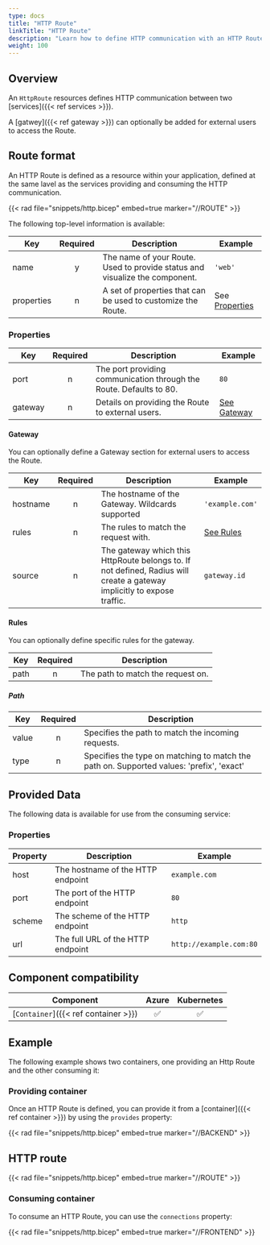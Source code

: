 ```yaml
---
type: docs
title: "HTTP Route"
linkTitle: "HTTP Route"
description: "Learn how to define HTTP communication with an HTTP Route"
weight: 100
---
```


## Overview

An `HttpRoute` resources defines HTTP communication between two [services]({{< ref services >}}).

A [gatwey]({{< ref gateway >}}) can optionally be added for external users to access the Route.

## Route format

An HTTP Route is defined as a resource within your application, defined at the same lavel as the services providing and consuming the HTTP communication.

{{< rad file="snippets/http.bicep" embed=true marker="//ROUTE" >}}

The following top-level information is available:

| Key  | Required | Description | Example |
|------|:--------:|-------------|---------|
| name | y | The name of your Route. Used to provide status and visualize the component. | `'web'`
| properties | n | A set of properties that can be used to customize the Route. | See [Properties](#properties)

### Properties

| Key  | Required | Description | Example |
|------|:--------:|-------------|---------|
| port | n | The port providing communication through the Route. Defaults to 80. | `80`
| gateway | n | Details on providing the Route to external users. | [See Gateway](#gateway)

#### Gateway

You can optionally define a Gateway section for external users to access the Route.

| Key  | Required | Description | Example |
|------|:--------:|-------------|---------|
| hostname | n | The hostname of the Gateway. Wildcards supported | `'example.com'`
| rules | n | The rules to match the request with. | [See Rules](#rules)
| source | n | The gateway which this HttpRoute belongs to. If not defined, Radius will create a gateway implicitly to expose traffic. | `gateway.id`

#### Rules

You can optionally define specific rules for the gateway.

| Key  | Required | Description |
|------|:--------:|-------------|
| path | n | The path to match the request on. |

##### Path

| Key  | Required | Description |
|------|:--------:|-------------|
| value | n | Specifies the path to match the incoming requests. |
| type | n | Specifies the type on matching to match the path on. Supported values: 'prefix', 'exact' |

## Provided Data

The following data is available for use from the consuming service:

### Properties

| Property | Description | Example |
|----------|-------------|-------------|
| host | The hostname of the HTTP endpoint | `example.com` |
| port | The port of the HTTP endpoint | `80` |
| scheme | The scheme of the HTTP endpoint | `http` |
| url | The full URL of the HTTP endpoint | `http://example.com:80` |

## Component compatibility

| Component | Azure | Kubernetes |
|-----------|:-----:|:----------:|
| [`Container`]({{< ref container >}}) | ✅ | ✅ |

## Example

The following example shows two containers, one providing an Http Route and the other consuming it:

### Providing container

Once an HTTP Route is defined, you can provide it from a [container]({{< ref container >}}) by using the `provides` property:

{{< rad file="snippets/http.bicep" embed=true marker="//BACKEND" >}}

## HTTP route

{{< rad file="snippets/http.bicep" embed=true marker="//ROUTE" >}}

### Consuming container

To consume an HTTP Route, you can use the `connections` property:

{{< rad file="snippets/http.bicep" embed=true marker="//FRONTEND" >}}

